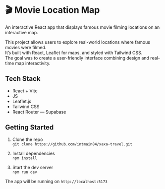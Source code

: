 # 🎬 Movie Location Map
An interactive React app that displays famous movie filming locations on an interactive map.

This project allows users to explore real-world locations where famous movies were filmed.  
It’s built with React, Leaflet for maps, and styled with Tailwind CSS.  
The goal was to create a user-friendly interface combining design and real-time map interactivity.

## Tech Stack

- React + Vite
- JS
- Leaflet.js
- Tailwind CSS
- React Router
— Supabase

## Getting Started

1. Clone the repo  
   `git clone https://github.com/intmain84/xaxa-travel.git`

2. Install dependencies  
   `npm install`

3. Start the dev server  
   `npm run dev`

The app will be running on `http://localhost:5173`
